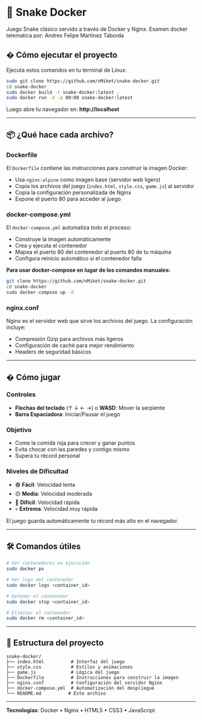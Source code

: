 # 🐍 Snake Docker

Juego Snake clásico servido a través de Docker y Nginx.
Examen docker telematica
por: Andres Felipe Martinez Taborda

## � Cómo ejecutar el proyecto

Ejecuta estos comandos en tu terminal de Linux:

```bash
sudo git clone https://github.com/nMiket/snake-docker.git
cd snake-docker
sudo docker build -t snake-docker:latest .
sudo docker run -d -p 80:80 snake-docker:latest
```

Luego abre tu navegador en: **http://localhost**

---

## 📦 ¿Qué hace cada archivo?

### Dockerfile
El `Dockerfile` contiene las instrucciones para construir la imagen Docker:
- Usa `nginx:alpine` como imagen base (servidor web ligero)
- Copia los archivos del juego (`index.html`, `style.css`, `game.js`) al servidor
- Copia la configuración personalizada de Nginx
- Expone el puerto 80 para acceder al juego

### docker-compose.yml
El `docker-compose.yml` automatiza todo el proceso:
- Construye la imagen automáticamente
- Crea y ejecuta el contenedor
- Mapea el puerto 80 del contenedor al puerto 80 de tu máquina
- Configura reinicio automático si el contenedor falla

**Para usar docker-compose en lugar de los comandos manuales:**
```bash
git clone https://github.com/nMiket/snake-docker.git
cd snake-docker
sudo docker-compose up -d
```

### nginx.conf
Nginx es el servidor web que sirve los archivos del juego. La configuración incluye:
- Compresión Gzip para archivos más ligeros
- Configuración de caché para mejor rendimiento
- Headers de seguridad básicos

---

## � Cómo jugar

### Controles
- **Flechas del teclado** (↑ ↓ ← →) o **WASD**: Mover la serpiente
- **Barra Espaciadora**: Iniciar/Pausar el juego

### Objetivo
- Come la comida roja para crecer y ganar puntos
- Evita chocar con las paredes y contigo mismo
- Supera tu récord personal

### Niveles de Dificultad
- 🟢 **Fácil**: Velocidad lenta
- 🟡 **Media**: Velocidad moderada
- 🔴 **Difícil**: Velocidad rápida
- 💀 **Extrema**: Velocidad muy rápida

El juego guarda automáticamente tu récord más alto en el navegador.

---

## 🛠️ Comandos útiles

```bash
# Ver contenedores en ejecución
sudo docker ps

# Ver logs del contenedor
sudo docker logs <container_id>

# Detener el contenedor
sudo docker stop <container_id>

# Eliminar el contenedor
sudo docker rm <container_id>
```

---

## 📁 Estructura del proyecto

```
snake-docker/
├── index.html          # Interfaz del juego
├── style.css           # Estilos y animaciones
├── game.js             # Lógica del juego
├── Dockerfile          # Instrucciones para construir la imagen
├── nginx.conf          # Configuración del servidor Nginx
├── docker-compose.yml  # Automatización del despliegue
└── README.md          # Este archivo
```

---

**Tecnologías**: Docker • Nginx • HTML5 • CSS3 • JavaScript

